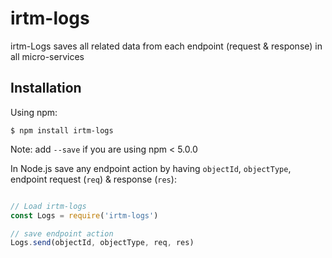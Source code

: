 # irtm-logs

irtm-Logs saves all related data from each endpoint (request &amp; response) in all micro-services 

## Installation

Using npm:
```shell
$ npm install irtm-logs
```
Note: add `--save` if you are using npm < 5.0.0

In Node.js save any endpoint action by having `objectId`, `objectType`, endpoint request (`req`) & response (`res`):
```js

// Load irtm-logs
const Logs = require('irtm-logs')

// save endpoint action
Logs.send(objectId, objectType, req, res)

```

